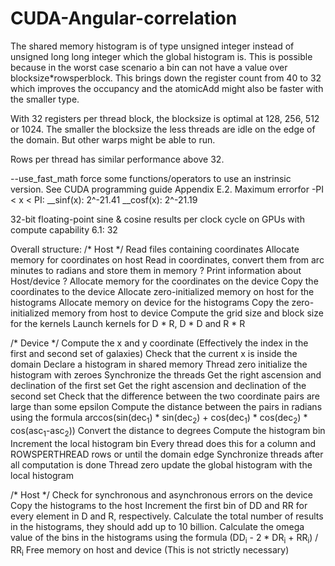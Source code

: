 # CUDA-Angular-correlation

The shared memory histogram is of type unsigned integer instead of unsigned long long integer which the global histogram is. This is possible because in the worst case scenario a bin can not have a value over blocksize*rowsperblock. This brings down the register count from 40 to 32 which improves the occupancy and the atomicAdd might also be faster with the smaller type.

With 32 registers per thread block, the blocksize is optimal at 128, 256, 512 or 1024. The smaller the blocksize the less threads are idle on the edge of the domain. But other warps might be able to run.

Rows per thread has similar performance above 32.

--use_fast_math force some functions/operators to use an instrinsic version. See CUDA programming guide Appendix E.2.
Maximum errorfor -PI < x < PI:
__sinf(x): 2^-21.41
__cosf(x): 2^-21.19

32-bit floating-point sine & cosine results per clock cycle on GPUs with compute capability 6.1: 32

Overall structure:
/* Host */
Read files containing coordinates
Allocate memory for coordinates on host
Read in coordinates, convert them from arc minutes to radians and store them in memory
? Print information about Host/device ?
Allocate memory for the coordinates on the device
Copy the coordinates to the device
Allocate zero-initialized memory on host for the histograms
Allocate memory on device for the histograms
Copy the zero-initialized memory from host to device
Compute the grid size and block size for the kernels
Launch kernels for D * R, D * D and R * R

/* Device */
Compute the x and y coordinate (Effectively the index in the first and second set of galaxies)
Check that the current x is inside the domain
Declare a histogram in shared memory
Thread zero initialize the histogram with zeroes
Synchronize the threads
Get the right ascension and declination of the first set
Get the right ascension and declination of the second set
Check that the difference between the two coordinate pairs are large than some epsilon
Compute the distance between the pairs in radians using the formula arccos(sin(dec<sub>1</sub>) * sin(dec<sub>2</sub>) + cos(dec<sub>1</sub>) * cos(dec<sub>2</sub>) * cos(asc<sub>1</sub>-asc<sub>2</sub>))
Convert the distance to degrees
Compute the histogram bin
Increment the local histogram bin
Every thread does this for a column and ROWSPERTHREAD rows or until the domain edge
Synchronize threads after all computation is done
Thread zero update the global histogram with the local histogram

/* Host */
Check for synchronous and asynchronous errors on the device
Copy the histograms to the host
Increment the first bin of DD and RR for every element in D and R, respectively.
Calculate the total number of results in the histograms, they should add up to 10 billion.
Calculate the omega value of the bins in the histograms using the formula (DD<sub>i</sub> - 2 * DR<sub>i</sub> + RR<sub>i</sub>) / RR<sub>i</sub>
Free memory on host and device (This is not strictly necessary)